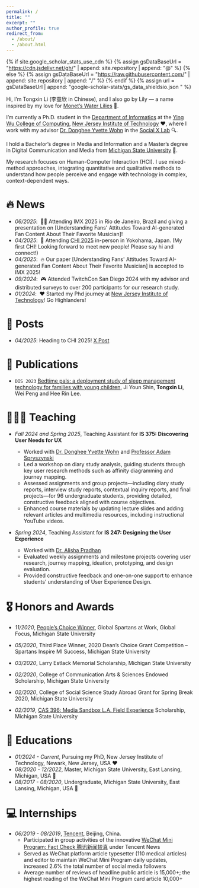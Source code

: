 ```yaml
---
permalink: /
title: ""
excerpt: ""
author_profile: true
redirect_from: 
  - /about/
  - /about.html
---
```


{% if site.google_scholar_stats_use_cdn %}
{% assign gsDataBaseUrl = "https://cdn.jsdelivr.net/gh/" | append: site.repository | append: "@" %}
{% else %}
{% assign gsDataBaseUrl = "https://raw.githubusercontent.com/" | append: site.repository | append: "/" %}
{% endif %}
{% assign url = gsDataBaseUrl | append: "google-scholar-stats/gs_data_shieldsio.json " %}

<span class='anchor' id='about-me'></span>

Hi, I’m Tongxin Li (李童欣 in Chinese), and I also go by Lily — a name inspired by my love for [Monet’s Water Lilies](https://www.clevelandart.org/art/1960.81) 🪷. 

I’m currently a Ph.D. student in the [Department of Informatics](https://informatics.njit.edu/) at the [Ying Wu College of Computing](https://computing.njit.edu/), [New Jersey Institute of Technology](https://www.njit.edu/) ❤️, where I work with my advisor [Dr. Donghee Yvette Wohn](https://yvettewohn.com/) in the [Social X Lab](https://socialinteractionlab.com/) 🔍.

I hold a Bachelor’s degree in Media and Information and a Master’s degree in Digital Communication and Media from [Michigan State University](https://msu.edu/) 💚.

My research focuses on Human-Computer Interaction (HCI). I use mixed-method approaches, integrating quantitative and qualitative methods to understand how people perceive and engage with technology in complex, context-dependent ways.

# 🔥 News

- *06/2025*: &nbsp;👩‍🏫 Attending IMX 2025 in Rio de Janeiro, Brazil and giving a presentation on [Understanding Fans' Attitudes Toward AI-generated Fan Content About Their Favorite Musician]!
- *04/2025*: &nbsp;🌸 Attending [CHI 2025](https://chi2025.acm.org/) in-person in Yokohama, Japan. (My first CHI! Looking forward to meet new people! Please say hi and connect!)
- *04/2025*: &nbsp;🔥 Our paper [Understanding Fans' Attitudes Toward AI-generated Fan Content About Their Favorite Musician] is accepted to IMX 2025! 
- *09/2024*: &nbsp;🎮 Attended TwitchCon San Diego 2024 with my advisor and distributed surveys to over 200 participants for our research study.
- *01/2024*: &nbsp;❤️ Started my Phd journey at [New Jersey Institute of Technology](https://www.njit.edu/)! Go Highlanders!

# 📝 Posts
- *04/2025*: Heading to CHI 2025! [X Post](https://x.com/TongxinLilyLi/status/1909270035304001965)


# 📄 Publications 

- <code class="language-plaintext highlighter-rouge">DIS 2023</code> <a href="https://dl.acm.org/doi/abs/10.1145/3563657.3596068">Bedtime pals: a deployment study of sleep management technology for families with young children</a>, Ji Youn Shin, <strong>Tongxin Li</strong>, Wei Peng and Hee Rin Lee.

# 👩🏻‍🏫 Teaching
- *Fall 2024 and Spring 2025*, Teaching Assistant for **IS 375: Discovering User Needs for UX**
  - Worked with [Dr. Donghee Yvette Wohn](https://yvettewohn.com/) and [Professor Adam Spryszynski](https://people.njit.edu/profile/as2569)
  - Led a workshop on diary study analysis, guiding students through key user research methods such as affinity diagramming and journey mapping.
  - Assessed assignments and group projects—including diary study reports, interview study reports, contextual inquiry reports, and final projects—for 96 undergraduate students, providing detailed, constructive feedback aligned with course objectives.
  - Enhanced course materials by updating lecture slides and adding relevant articles and multimedia resources, including instructional YouTube videos.

- *Spring 2024*, Teaching Assistant for **IS 247: Designing the User Experience**
  - Worked with [Dr. Alisha Pradhan](https://www.alishapradhan.net/)
  - Evaluated weekly assignments and milestone projects covering user research, journey mapping, ideation, prototyping, and design evaluation.
  - Provided constructive feedback and one-on-one support to enhance students’ understanding of User Experience Design.

# 🎖 Honors and Awards

- *11/2020*, [People’s Choice Winner](https://www.isp.msu.edu/about/global-focus/2020-winners/), Global Spartans at Work, Global Focus, Michigan State University
  
  <!-- Awarded for a photo captured during a service-learning program in Belize. The image portrays a heartfelt farewell between MSU’s lead faculty and the local elementary school principal at Santa Elena Primary Catholic School. Selected by public vote, the photo reflects themes of cross-cultural connection and global engagement. -->

- *05/2020*, Third Place Winner, 2020 Dean’s Choice Grant Competition – Spartans Inspire MI Success, Michigan State University
  
  <!-- Awarded by the College of Social Science at Michigan State University and the MSU Federal Credit Union. Recognized for a reflective [video project](https://www.youtube.com/watch?v=zlXH4yIr17w) created after completing a service-learning program. The $300 grant honored the creative presentation and the meaningful insights shared about the impact of experiential learning on my undergraduate education. -->

- *03/2020*, Larry Estlack Memorial Scholarship, Michigan State University
  
  <!-- Awarded $1,250 in recognition of academic excellence and dedication to the field of media and information. Established in memory of Larry Estlack, a respected educator and broadcast professional, this scholarship honors students in the Department of Media & Information who demonstrate promise in media production, broadcast engineering, and related disciplines. Selected for outstanding potential and commitment to advancing the future of communication technology. -->

- *02/2020*, College of Communication Arts & Sciences Endowed Scholarship, Michigan State University

  <!-- Awarded in recognition of academic excellence and outstanding potential in the field of communication. Selected from a competitive pool of applicants to receive a $1,050 scholarship, generously supported by Dr. Erwin Bettinghaus. The award was applied toward tuition for the 2020–2021 academic year and included participation in a formal departmental awards ceremony. -->

- *02/2020*, College of Social Science Study Abroad Grant for Spring Break 2020, Michigan State University
  
  <!-- Selected to receive a $500 grant supporting participation in a global engagement program in Belize. As part of the program, I collaborated with local K–12 schools in San Ignacio on community-based projects aimed at building cross-cultural understanding. The experience emphasized intercultural competency, critical reflection on global narratives such as “The Danger of a Single Story” by Chimamanda Ngozi Adichie, and immersive learning through Belize’s historical and ecological sites. Upon return, I completed a reflective project demonstrating personal and academic growth as a global citizen. -->

- *02/2019*, [CAS 396: Media Sandbox L.A. Field Experience](https://comartsci.msu.edu/about/newsroom/news/experiencing-media-sandbox-la-study-away) Scholarship, Michigan State University
  
  <!-- Awarded a $1,000 travel scholarship to participate in CAS 396, a competitive program that connects students with Spartan alumni in the media industry. The course included behind-the-scenes visits to major media companies and provided firsthand insights into creative careers in Los Angeles. -->

<!--
- *2017 - 2020*, Dean's List 
  
  Recognized on the Dean’s List for every semester attended, maintaining a GPA of 3.5 or higher throughout the undergraduate program.
-->

# 📖 Educations
- *01/2024 - Current*, Pursuing my PhD, New Jersey Institute of Technology, Newark, New Jersey, USA ❤️ 
- *08/2020 - 12/2022*, Master, Michigan State University, East Lansing, Michigan, USA 🤍 
- *08/2017 - 08/2020*, Undergraduate, Michigan State University, East Lansing, Michigan, USA 💚 

<!--
# 💬 Invited Talks

- *2021*, .  \| [\[video\]](https://github.com/)
-->

# 💻 Internships
- *06/2019 - 08/2019*, [Tencent](https://www.tencent.com/en-us/), Beijing, China.
  - Participated in group activities of the innovative [WeChat Mini Program: Fact Check 腾讯新闻较真](https://vp.fact.qq.com/home) under Tencent News
  - Served as WeChat platform article typesetter (110 medical articles) and editor to maintain WeChat Mini Program daily updates, increased 2.6% the total number of social media followers 
  - Average number of reviews of headline public article is 15,000+; the highest reading of the WeChat Mini Program card article 10,000+
